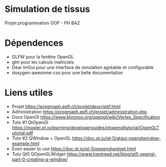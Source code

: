 # Simulation de tissus

Projet programmation OOP - PH BA2

# Dépendences

- GLFW pour la fenêtre OpenGL
- glm pour les calculs matriciels
- Dear ImGui pour une interface de simulation agréable et configurable
- doxygen-awesome-css pour une belle documentation

# Liens utiles

- Projet https://progmaph.epfl.ch/projet/descriptif.html
- Administration https://progmaph.epfl.ch/projet/administration.php
- Docs OpenGl https://www.khronos.org/opengl/wiki/Vertex_Specification
- Tuto #1 QtOpenGl https://master.qt.io/learning/developerguides/qtopengltutorial/OpenGLTutorial.pdf
- Tuto #2 QWindow + OpenGL https://doc.qt.io/qt-5/qtgui-openglwindow-example.html
- Even easier to use https://doc.qt.io/qt-5/qopenglwidget.html
- Tuto Qt5 QOpenGLWidget https://www.trentreed.net/blog/qt5-opengl-part-0-creating-a-window/
